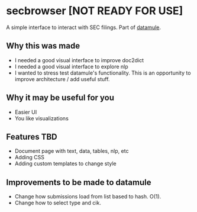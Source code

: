 # secbrowser [NOT READY FOR USE]

A simple interface to interact with SEC filings. Part of [datamule](https://github.com/john-friedman/datamule-python).

## Why this was made

- I needed a good visual interface to improve doc2dict
- I needed a good visual interface to explore nlp
- I wanted to stress test datamule's functionality. This is an opportunity to improve architecture / add useful stuff.

## Why it may be useful for you
- Easier UI
- You like visualizations

## Features TBD
- Document page with text, data, tables, nlp, etc
- Adding CSS
- Adding custom templates to change style


## Improvements to be made to datamule
- Change how submissions load from list based to hash. O(1).
- Change how to select type and cik.